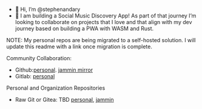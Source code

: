 - 👋 Hi, I’m @stephenandary
- 💞️ I am building a Social Music Discovery App! As part of that journey I’m looking to collaborate on projects that I love and that align with my dev journey based on building a PWA with WASM and Rust.

NOTE: My personal repos are being migrated to a self-hosted solution. I will update this readme with a link once migration is complete. 

Community Collaboration:
- Github:[personal](https://github.com/andar1an). [jammin mirror](https://github.com/jamminmusic)
- Gitlab: [personal](https://gitlab.com/users/andar1an/projects)

Personal and Organization Repositories
- Raw Git or Gitea: TBD [personal](), [jammin]()

<!---
stephenandary/stephenandary is a ✨ special ✨ repository because its `README.md` (this file) appears on your GitHub profile.
You can click the Preview link to take a look at your changes.
--->
